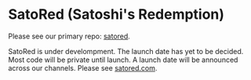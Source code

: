 # SatoRed (Satoshi's Redemption)

Please see our primary repo: [satored](https://github.com/satored/satored).

SatoRed is under develompment. The launch date has yet to be decided. Most code will be private until launch. A launch date will be announced across our channels. Please see [satored.com](https://satored.com).

<!--

**Here are some ideas to get you started:**

🙋‍♀️ A short introduction - what is your organization all about?
🌈 Contribution guidelines - how can the community get involved?
👩‍💻 Useful resources - where can the community find your docs? Is there anything else the community should know?
🍿 Fun facts - what does your team eat for breakfast?
🧙 Remember, you can do mighty things with the power of [Markdown](https://docs.github.com/github/writing-on-github/getting-started-with-writing-and-formatting-on-github/basic-writing-and-formatting-syntax)
-->
